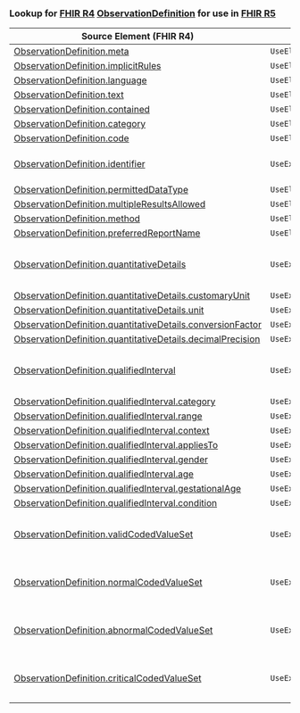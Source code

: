 ### Lookup for [FHIR R4](https://hl7.org/fhir/R4/) [ObservationDefinition](https://hl7.org/fhir/R4/ObservationDefinition.html) for use in [FHIR R5](https://hl7.org/fhir/R5/)

| Source Element (FHIR R4) | Usage | Target |
| -------------- | ----- | ------ |
| [ObservationDefinition.meta](https://hl7.org/fhir/R4/ObservationDefinition.html#resource) | `UseElementSameName` | [ObservationDefinition.meta](https://hl7.org/fhir/R5/ObservationDefinition.html#resource) |
| [ObservationDefinition.implicitRules](https://hl7.org/fhir/R4/ObservationDefinition.html#resource) | `UseElementSameName` | [ObservationDefinition.implicitRules](https://hl7.org/fhir/R5/ObservationDefinition.html#resource) |
| [ObservationDefinition.language](https://hl7.org/fhir/R4/ObservationDefinition.html#resource) | `UseElementSameName` | [ObservationDefinition.language](https://hl7.org/fhir/R5/ObservationDefinition.html#resource) |
| [ObservationDefinition.text](https://hl7.org/fhir/R4/ObservationDefinition.html#resource) | `UseElementSameName` | [ObservationDefinition.text](https://hl7.org/fhir/R5/ObservationDefinition.html#resource) |
| [ObservationDefinition.contained](https://hl7.org/fhir/R4/ObservationDefinition.html#resource) | `UseElementSameName` | [ObservationDefinition.contained](https://hl7.org/fhir/R5/ObservationDefinition.html#resource) |
| [ObservationDefinition.category](https://hl7.org/fhir/R4/ObservationDefinition.html#resource) | `UseElementSameName` | [ObservationDefinition.category](https://hl7.org/fhir/R5/ObservationDefinition.html#resource) |
| [ObservationDefinition.code](https://hl7.org/fhir/R4/ObservationDefinition.html#resource) | `UseElementSameName` | [ObservationDefinition.code](https://hl7.org/fhir/R5/ObservationDefinition.html#resource) |
| [ObservationDefinition.identifier](https://hl7.org/fhir/R4/ObservationDefinition.html#resource) | `UseExtension` | [http://hl7.org/fhir/4.0/StructureDefinition/extension-ObservationDefinition.identifier](StructureDefinition-ext-R4-ObservationDefinition.identifier.html) |
| [ObservationDefinition.permittedDataType](https://hl7.org/fhir/R4/ObservationDefinition.html#resource) | `UseElementSameName` | [ObservationDefinition.permittedDataType](https://hl7.org/fhir/R5/ObservationDefinition.html#resource) |
| [ObservationDefinition.multipleResultsAllowed](https://hl7.org/fhir/R4/ObservationDefinition.html#resource) | `UseElementSameName` | [ObservationDefinition.multipleResultsAllowed](https://hl7.org/fhir/R5/ObservationDefinition.html#resource) |
| [ObservationDefinition.method](https://hl7.org/fhir/R4/ObservationDefinition.html#resource) | `UseElementSameName` | [ObservationDefinition.method](https://hl7.org/fhir/R5/ObservationDefinition.html#resource) |
| [ObservationDefinition.preferredReportName](https://hl7.org/fhir/R4/ObservationDefinition.html#resource) | `UseElementSameName` | [ObservationDefinition.preferredReportName](https://hl7.org/fhir/R5/ObservationDefinition.html#resource) |
| [ObservationDefinition.quantitativeDetails](https://hl7.org/fhir/R4/ObservationDefinition.html#resource) | `UseExtension` | [http://hl7.org/fhir/4.0/StructureDefinition/extension-ObservationDefinition.quantitativeDetails](StructureDefinition-ext-R4-ObservationDefinition.quantitativeDetails.html) |
| [ObservationDefinition.quantitativeDetails.customaryUnit](https://hl7.org/fhir/R4/ObservationDefinition.html#resource) | `UseExtensionFromAncestor` | - |
| [ObservationDefinition.quantitativeDetails.unit](https://hl7.org/fhir/R4/ObservationDefinition.html#resource) | `UseExtensionFromAncestor` | - |
| [ObservationDefinition.quantitativeDetails.conversionFactor](https://hl7.org/fhir/R4/ObservationDefinition.html#resource) | `UseExtensionFromAncestor` | - |
| [ObservationDefinition.quantitativeDetails.decimalPrecision](https://hl7.org/fhir/R4/ObservationDefinition.html#resource) | `UseExtensionFromAncestor` | - |
| [ObservationDefinition.qualifiedInterval](https://hl7.org/fhir/R4/ObservationDefinition.html#resource) | `UseExtension` | [http://hl7.org/fhir/4.0/StructureDefinition/extension-ObservationDefinition.qualifiedInterval](StructureDefinition-ext-R4-ObservationDefinition.qualifiedInterval.html) |
| [ObservationDefinition.qualifiedInterval.category](https://hl7.org/fhir/R4/ObservationDefinition.html#resource) | `UseExtensionFromAncestor` | - |
| [ObservationDefinition.qualifiedInterval.range](https://hl7.org/fhir/R4/ObservationDefinition.html#resource) | `UseExtensionFromAncestor` | - |
| [ObservationDefinition.qualifiedInterval.context](https://hl7.org/fhir/R4/ObservationDefinition.html#resource) | `UseExtensionFromAncestor` | - |
| [ObservationDefinition.qualifiedInterval.appliesTo](https://hl7.org/fhir/R4/ObservationDefinition.html#resource) | `UseExtensionFromAncestor` | - |
| [ObservationDefinition.qualifiedInterval.gender](https://hl7.org/fhir/R4/ObservationDefinition.html#resource) | `UseExtensionFromAncestor` | - |
| [ObservationDefinition.qualifiedInterval.age](https://hl7.org/fhir/R4/ObservationDefinition.html#resource) | `UseExtensionFromAncestor` | - |
| [ObservationDefinition.qualifiedInterval.gestationalAge](https://hl7.org/fhir/R4/ObservationDefinition.html#resource) | `UseExtensionFromAncestor` | - |
| [ObservationDefinition.qualifiedInterval.condition](https://hl7.org/fhir/R4/ObservationDefinition.html#resource) | `UseExtensionFromAncestor` | - |
| [ObservationDefinition.validCodedValueSet](https://hl7.org/fhir/R4/ObservationDefinition.html#resource) | `UseExtension` | [http://hl7.org/fhir/4.0/StructureDefinition/extension-ObservationDefinition.validCodedValueSet](StructureDefinition-ext-R4-ObservationDefinition.validCodedValueSet.html) |
| [ObservationDefinition.normalCodedValueSet](https://hl7.org/fhir/R4/ObservationDefinition.html#resource) | `UseExtension` | [http://hl7.org/fhir/4.0/StructureDefinition/extension-ObservationDefinition.normalCodedValueSet](StructureDefinition-ext-R4-ObservationDefinition.normalCodedValueSet.html) |
| [ObservationDefinition.abnormalCodedValueSet](https://hl7.org/fhir/R4/ObservationDefinition.html#resource) | `UseExtension` | [http://hl7.org/fhir/4.0/StructureDefinition/extension-ObservationDefinition.abnormalCodedValueSet](StructureDefinition-ext-R4-ObservationDefinition.abnormalCodedValueSet.html) |
| [ObservationDefinition.criticalCodedValueSet](https://hl7.org/fhir/R4/ObservationDefinition.html#resource) | `UseExtension` | [http://hl7.org/fhir/4.0/StructureDefinition/extension-ObservationDefinition.criticalCodedValueSet](StructureDefinition-ext-R4-ObservationDefinition.criticalCodedValueSet.html) |
